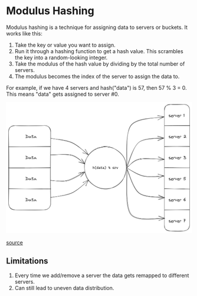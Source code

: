 # Modulus Hashing

Modulus hashing is a technique for assigning data to servers or buckets. It works like this:

1. Take the key or value you want to assign.
1. Run it through a hashing function to get a hash value. This scrambles the key into a random-looking integer.
1. Take the modulus of the hash value by dividing by the total number of servers.
1. The modulus becomes the index of the server to assign the data to.

For example, if we have 4 servers and hash("data") is 57, then 57 % 3 = 0. This means "data" gets assigned to server #0.

![diagram of modulus hashing](./docs/img/modulus-hashing.png)

[source](https://excalidraw.com/#json=lCwXToLQAyZvylB-KUecg,Tfa9wTbMb2JjQd1MZOiCA)

## Limitations

1. Every time we add/remove a server the data gets remapped to different servers.
1. Can still lead to uneven data distribution.
